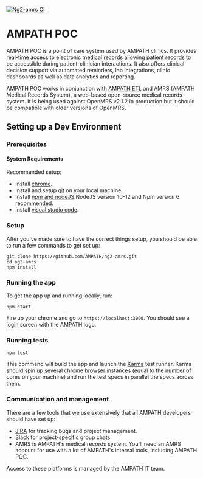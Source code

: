 [![Ng2-amrs CI](https://github.com/AMPATH/ng2-amrs/actions/workflows/main.yml/badge.svg)](https://github.com/AMPATH/ng2-amrs/actions/workflows/main.yml)

# AMPATH POC

AMPATH POC is a point of care system used by AMPATH clinics. It provides real-time access to electronic medical records allowing patient records to be accessible during patient-clinician interactions. It also offers clinical decision support via automated reminders, lab integrations, clinic dashboards as well as data analytics and reporting.

AMPATH POC works in conjunction with [AMPATH ETL](https://github.com/ampath/etl-rest-server) and AMRS (AMPATH Medical Records System), a web-based open-source medical records system. It is being used against OpenMRS v2.1.2 in production but it should be compatible with older versions of OpenMRS.

## Setting up a Dev Environment

### Prerequisites

#### System Requirements

Recommended setup:

- Install [chrome](https://www.google.com/chrome/).
- Install and setup [git](https://git-scm.com/book/en/v2/Getting-Started-Installing-Git) on your local machine.
- Install [npm and nodeJS](https://docs.npmjs.com/downloading-and-installing-node-js-and-npm).NodeJS version 10-12 and Npm version 6 recommended. 
- Install [visual studio code](https://code.visualstudio.com/).

### Setup

After you've made sure to have the correct things setup, you should be able to run a few commands to get set up:

```
git clone https://github.com/AMPATH/ng2-amrs.git
cd ng2-amrs
npm install
```

### Running the app

To get the app up and running locally, run:

```
npm start
```

Fire up your chrome and go to `https://localhost:3000`. You should see a login screen with the AMPATH logo.

### Running tests

```
npm test
```

This command will build the app and launch the [Karma](https://karma-runner.github.io/) test runner. Karma should spin up [several](https://www.npmjs.com/package/karma-parallel) chrome browser instances (equal to the number of cores on your machine) and run the test specs in parallel the specs across them.

### Communication and management

There are a few tools that we use extensively that all AMPATH developers should have set up:

- [JIRA](https://www.atlassian.com/software/jira) for tracking bugs and project management.
- [Slack](https://slack.com) for project-specific group chats.
- AMRS is AMPATH's medical records system. You'll need an AMRS account for use with a lot of AMPATH's internal tools, including AMPATH POC.

Access to these platforms is managed by the AMPATH IT team.
